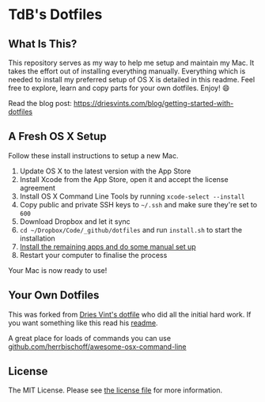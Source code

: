 # TdB's Dotfiles

## What Is This?

This repository serves as my way to help me setup and maintain my Mac. It takes the effort out of installing everything manually. Everything which is needed to install my preferred setup of OS X is detailed in this readme. Feel free to explore, learn and copy parts for your own dotfiles. Enjoy! :smile:

Read the blog post: https://driesvints.com/blog/getting-started-with-dotfiles

## A Fresh OS X Setup

Follow these install instructions to setup a new Mac.

1. Update OS X to the latest version with the App Store
2. Install Xcode from the App Store, open it and accept the license agreement
3. Install OS X Command Line Tools by running `xcode-select --install`
4. Copy public and private SSH keys to `~/.ssh` and make sure they're set to `600`
5. Download Dropbox and let it sync
6. `cd ~/Dropbox/Code/_github/dotfiles` and run `install.sh` to start the installation
7. [Install the remaining apps and do some manual set up](./manual.md)
8. Restart your computer to finalise the process

Your Mac is now ready to use!

## Your Own Dotfiles

This was forked from [Dries Vint's dotfile](https://github.com/driesvints/dotfiles/) who did all the initial hard work. If you want something like this read his [readme](https://github.com/driesvints/dotfiles/blob/master/readme.md).

A great place for loads of commands you can use [github.com/herrbischoff/awesome-osx-command-line](https://github.com/herrbischoff/awesome-osx-command-line)

## License

The MIT License. Please see [the license file](license.md) for more information.
